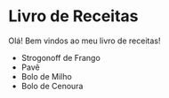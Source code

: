 # Livro de Receitas

Olá! Bem vindos ao meu livro de receitas!

 - Strogonoff de Frango
 - Pavê
- Bolo de Milho
- Bolo de Cenoura
